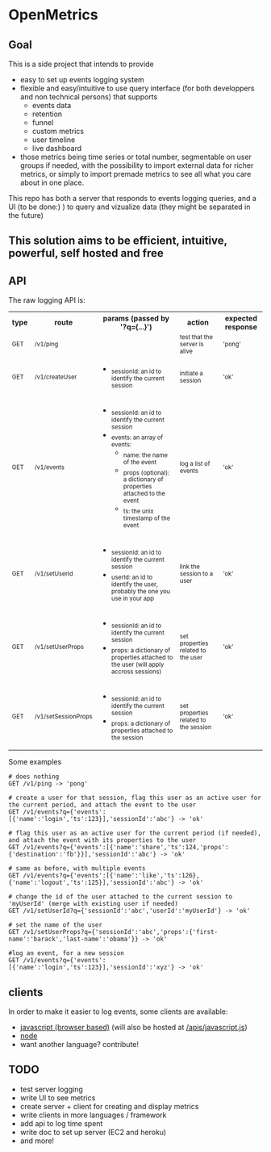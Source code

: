 # OpenMetrics

## Goal
This is a side project that intends to provide
- easy to set up events logging system
- flexible and easy/intuitive to use query interface (for both  developpers and non technical persons) that supports
    - events data
    - retention
    - funnel
    - custom metrics
    - user timeline
    - live dashboard
- those metrics being time series or total number, segmentable on user groups if needed, with the possibility to import external data for richer metrics, or simply to import premade metrics to see all what you care about in one place.

This repo has both a server that responds to events logging queries, and a UI (to be done:) ) to query and vizualize data (they might be separated in the future)

## This solution aims to be efficient, intuitive, powerful, **self hosted** and free


## API

The raw logging API is:


<table style="font-size:14px;">
  <tbody>
    <tr>
      <th>type</th>
      <th>route</th>
      <th>params (passed by '?q={...}')</th>
      <th>action</th>
      <th>expected response</th>
    </tr>
    <tr>
      <td><sub>GET</sub></td>
      <td><sub>/v1/ping</sub></td>
      <td><sub></sub></td>
      <td><sub>test that the server is alive</sub></td>
      <td><sub>'pong'</sub></td>
    </tr>
    <tr>
      <td><sub>GET</sub></td>
      <td><sub>/v1/createUser</sub></td>
      <td><ul><li><sub>sessionId: an id to identify the current session</sub></li></ul></td>
      <td><sub>initiate a session</sub></td>
      <td><sub>'ok'</sub></td>
    </tr>
    <tr>
      <td><sub>GET</sub></td>
      <td><sub>/v1/events</sub></td>
      <td><ul>
        <li><sub>sessionId: an id to identify the current session</sub></li>
        <li><sub>events: an array of events:<br/></sub>
          <ul>
            <li><sub>name: the name of the event</sub></li>
            <li><sub>props (optional): a dictionary of properties attached to the event</sub></li>
            <li><sub>ts: the unix timestamp of the event</sub></li>
          </ul>
        </li>
      </ul></td>
      <td><sub>log a list of events</sub></td>
      <td><sub>'ok'</sub></td>
    </tr>
    <tr>
      <td><sub>GET</sub></td>
      <td><sub>/v1/setUserId</sub></td>
      <td><ul>
        <li><sub>sessionId: an id to identify the current session</sub></li>
        <li><sub>userId: an id to identify the user, probably the one you use in your app</sub></li>
      </ul></td>
      <td><sub>link the session to a user</sub></td>
      <td><sub>'ok'</sub></td>
    </tr>
    <tr>
      <td><sub>GET</sub></td>
      <td><sub>/v1/setUserProps</sub></td>
      <td><ul>
        <li><sub>sessionId: an id to identify the current session</sub></li>
        <li><sub>props: a dictionary of properties attached to the user (will apply accross sessions)</sub></li>
      </ul></td>
      <td><sub>set properties related to the user</sub></td>
      <td><sub>'ok'</sub></td>
    </tr>
    <tr>
      <td><sub>GET</sub></td>
      <td><sub>/v1/setSessionProps</sub></td>
      <td><ul>
        <li><sub>sessionId: an id to identify the current session</sub></li>
        <li><sub>props: a dictionary of properties attached to the session</sub></li>
      </ul></td>
      <td><sub>set properties related to the session</sub></td>
      <td><sub>'ok'</sub></td>
    </tr>
  </tbody>
</table>

Some examples

```
# does nothing
GET /v1/ping -> 'pong' 

# create a user for that session, flag this user as an active user for the current period, and attach the event to the user
GET /v1/events?q={'events':[{'name':'login','ts':123}],'sessionId':'abc'} -> 'ok'

# flag this user as an active user for the current period (if needed), and attach the event with its properties to the user
GET /v1/events?q={'events':[{'name':'share','ts':124,'props':{'destination':'fb'}}],'sessionId':'abc'} -> 'ok'

# same as before, with multiple events
GET /v1/events?q={'events':[{'name':'like','ts':126},{'name':'logout','ts':125}],'sessionId':'abc'} -> 'ok' 

# change the id of the user attached to the current session to 'myUserId' (merge with existing user if needed)
GET /v1/setUserId?q={'sessionId':'abc','userId':'myUserId'} -> 'ok'

# set the name of the user
GET /v1/setUserProps?q={'sessionId':'abc','props':{'first-name':'barack','last-name':'obama'}} -> 'ok' 

#log an event, for a new session
GET /v1/events?q={'events':[{'name':'login','ts':123}],'sessionId':'xyz'} -> 'ok' 
```


## clients
In order to make it easier to log events, some clients are available:
- [javascript (browser based)](https://github.com/gsabran/open-metrics-client-javascript) (will also be hosted at [/apis/javascript.js](https://github.com/gsabran/open-metrics-client-javascript/public/apis/javascript.js))
- [node](https://github.com/gsabran/open-metrics-client-npm)
- want another language? contribute!

## TODO
- test server logging
- write UI to see metrics
- create server + client for creating and display metrics
- write clients in more languages / framework
- add api to log time spent
- write doc to set up server (EC2 and heroku)
- and more!
